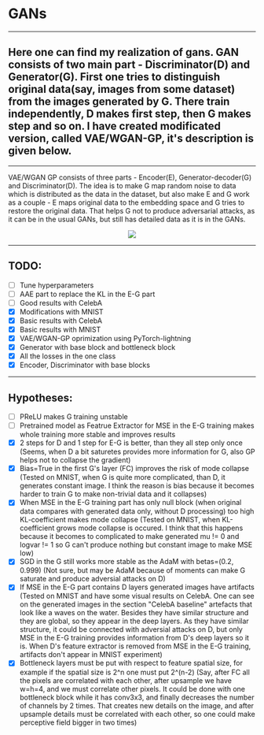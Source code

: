 # GANs
____
## Here one can find my realization of gans. GAN consists of two main part - Discriminator(D) and Generator(G). First one tries to distinguish original data(say, images from some dataset) from the images generated by G. There train independently, D makes first step, then G makes step and so on. I have created modificated version, called VAE/WGAN-GP, it's description is given below.

____
VAE/WGAN GP consists of three parts - Encoder(E), Generator-decoder(G) and Discriminator(D). The idea is to make G map random noise to data which is distributed as the data in the dataset, but also make E and G work as a couple - E maps original data to the embedding space and G tries to restore the original data. That helps G not to produce adversarial attacks, as it can be in the usual GANs, but still has detailed data as it is in the GANs. 
<div align=center>
<img src="https://github.com/AnihilatorGun/NN_studying/tree/master/GANs/images/vae_gan.png"/>
</div>

____
## TODO:
- [ ] Tune hyperparameters
- [ ] AAE part to replace the KL in the E-G part
- [ ] Good results with CelebA
- [x] Modifications with MNIST
- [x] Basic results with CelebA
- [x] Basic results with MNIST
- [x] VAE/WGAN-GP oprimization using PyTorch-lightning
- [x] Generator with base block and bottleneck block
- [x] All the losses in the one class
- [x] Encoder, Discriminator with base blocks
____
## Hypotheses:
- [ ] PReLU makes G training unstable
- [ ] Pretrained model as Featrue Extractor for MSE in the E-G training makes whole training more stable and improves results
- [x] 2 steps for D and 1 step for E-G is better, than they all step only once (Seems, when D a bit saturetes provides more information for G, also GP helps not to collapse the gradient)
- [x] Bias=True in the first G's layer (FC) improves the risk of mode collapse (Tested on MNIST, when G is quite more complicated, than D, it generates constant image. I think the reason is bias because it becomes harder to train G to make non-trivial data and it collapses)
- [x] When MSE in the E-G training part has only null block (when original data compares with generated data only, without D processing) too high KL-coefficient makes mode collapse (Tested on MNIST, when KL-coefficient grows mode collapse is occured. I think that this happens because it becomes to complicated to make generated mu != 0 and logvar != 1 so G can't produce nothing but constant image to make MSE low)
- [x] SGD in the G still works more stable as the AdaM with betas=(0.2, 0.999) (Not sure, but may be AdaM because of moments can make G saturate and produce adversial attacks on D)
- [x] If MSE in the E-G part contains D layers generated images have artifacts (Tested on MNIST and have some visual results on CelebA. One can see on the generated images in the section "CelebA baseline" artefacts that look like a waves on the water. Besides they have similar structure and they are global, so they appear in the deep layers. As they have similar structure, it could be connected with adversial attacks on D, but only MSE in the E-G training provides information from D's deep layers so it is. When D's feature extractor is removed from MSE in the E-G training, artifacts don't appear in MNIST experiment)
- [x] Bottleneck layers must be put with respect to feature spatial size, for example if the spatial size is 2^n one must put 2^(n-2) (Say, after FC all the pixels are correlated with each other, after upsample we have w=h=4, and we must correlate other pixels. It could be done with one bottleneck block while it has conv3x3, and finally decreases the number of channels by 2 times. That creates new details on the image, and after upsample details must be correlated with each other, so one could make perceptive field bigger in two times)